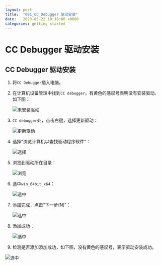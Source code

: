 ```yaml
---
layout: post
title:  "081_CC_Debugger 驱动安装"
date:   2023-05-22 10:18:00 +0800
categories: getting started
---
```


# CC Debugger 驱动安装
<!-- ------------------------ -->
## CC Debugger 驱动安装


1. 将`CC Debugger`插入电脑。
   
2. 在计算机设备管理中找到`CC debugger`。有黄色的感叹号表明没有安装驱动。如下图：

    ![未安装驱动](/assets/Keil/18.jpg)

3. `CC debugger`处，点击右键，选择更新驱动：
   
   ![更新驱动](/assets/Keil/19.png)

4. 选择“浏览计算机以查找驱动程序软件”：

   ![选择](/assets/Keil/20.png)

5. 浏览到驱动所在目录：

   ![浏览](/assets/Keil/21.png)

6. 选中`win_64bit_x64`：

   ![选中](/assets/Keil/22.png)

7. 添加完成，点击“下一步(N)”：

   ![选中](/assets/Keil/23.png)

8. 添加成功：

   ![选中](/assets/Keil/24.png)

9.  检测是否添加添加成功，如下图，没有黄色的感叹号，表示驱动安装成功。

   ![选中](/assets/Keil/25.png)